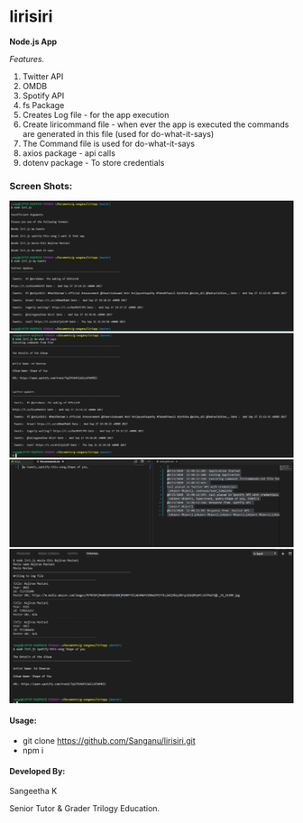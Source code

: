 # lirisiri
**Node.js App**

_Features._

1. Twitter API
1. OMDB
1. Spotify API
1. fs Package
1. Creates Log file - for the app execution
1. Create liricommand file - when ever the app is executed the commands are generated in this file (used for do-what-it-says)
1. The Command file is used for do-what-it-says
1. axios package - api calls
1. dotenv package - To store credentials

### Screen Shots:
![twitter](https://github.com/Sanganu/lirisiri/blob/master/Screenshot1.PNG)
![dowhatitsays](https://github.com/Sanganu/lirisiri/blob/master/Screenshot2.PNG)
![logcommand](https://github.com/Sanganu/lirisiri/blob/master/Screenshot3.png)
![movie&spotify](https://github.com/Sanganu/lirisiri/blob/master/Screenshot4.PNG)


#### Usage:
* git clone https://github.com/Sanganu/lirisiri.git
* npm i

#### Developed By:
Sangeetha K

Senior Tutor & Grader
Trilogy Education.
